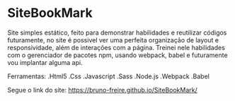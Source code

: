 # SiteBookMark
Site simples estático, feito para demonstrar habilidades e reutilizar códigos futuramente, no site é possivel ver uma perfeita organização de layout e responsividade, além de interações com a página. Treinei nele habilidades com o gerenciador de pacotes npm, usando webpack, babel e futuramente vou implantar alguma api.

Ferramentas:
.Html5
.Css
.Javascript
.Sass
.Node.js
.Webpack
.Babel

Segue o link do site: https://bruno-freire.github.io/SiteBookMark/

